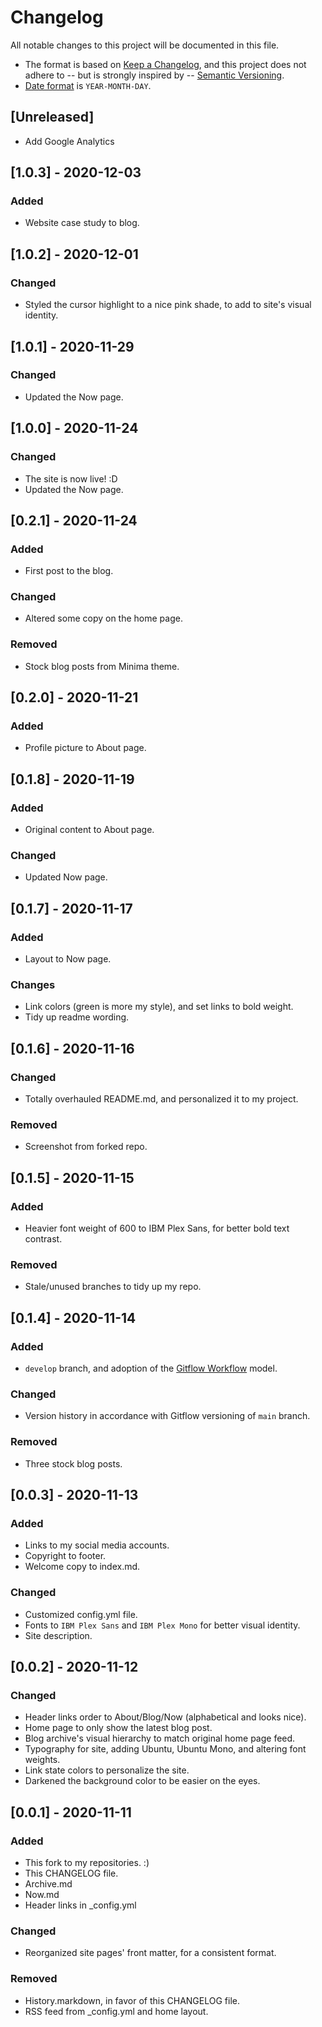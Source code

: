 # Changelog
All notable changes to this project will be documented in this file.
- The format is based on [Keep a Changelog](https://keepachangelog.com/en/1.0.0/),
and this project does not adhere to -- but is strongly inspired by -- [Semantic Versioning](https://semver.org/spec/v2.0.0.html). 
- [Date format](https://www.iso.org/iso-8601-date-and-time-format.html) is `YEAR-MONTH-DAY`.

## [Unreleased]
- Add Google Analytics

## [1.0.3] - 2020-12-03
### Added
- Website case study to blog.

## [1.0.2] - 2020-12-01
### Changed
- Styled the cursor highlight to a nice pink shade, to add to site's visual identity.

## [1.0.1] - 2020-11-29
### Changed
- Updated the Now page.

## [1.0.0] - 2020-11-24
### Changed
- The site is now live! :D
- Updated the Now page.

## [0.2.1] - 2020-11-24
### Added
- First post to the blog.

### Changed
- Altered some copy on the home page.

### Removed
- Stock blog posts from Minima theme.

## [0.2.0] - 2020-11-21
### Added
- Profile picture to About page.

## [0.1.8] - 2020-11-19
### Added
- Original content to About page.

### Changed
- Updated Now page.

## [0.1.7] - 2020-11-17
### Added
- Layout to Now page.

### Changes
- Link colors (green is more my style), and set links to bold weight.
- Tidy up readme wording.

## [0.1.6] - 2020-11-16
### Changed
- Totally overhauled README.md, and personalized it to my project.

### Removed
- Screenshot from forked repo.

## [0.1.5] - 2020-11-15
### Added
- Heavier font weight of 600 to IBM Plex Sans, for better bold text contrast.

### Removed
- Stale/unused branches to tidy up my repo.

## [0.1.4] - 2020-11-14
### Added
- `develop` branch, and adoption of the [Gitflow Workflow](https://www.atlassian.com/git/tutorials/comparing-workflows/gitflow-workflow) model.

### Changed
- Version history in accordance with Gitflow versioning of `main` branch.

### Removed
- Three stock blog posts.

## [0.0.3] - 2020-11-13
### Added
- Links to my social media accounts.
- Copyright to footer.
- Welcome copy to index.md.

### Changed
- Customized config.yml file.
- Fonts to `IBM Plex Sans` and `IBM Plex Mono` for better visual identity.
- Site description.

## [0.0.2] - 2020-11-12
### Changed
- Header links order to About/Blog/Now (alphabetical and looks nice).
- Home page to only show the latest blog post.
- Blog archive's visual hierarchy to match original home page feed.
- Typography for site, adding Ubuntu, Ubuntu Mono, and altering font weights.
- Link state colors to personalize the site.
- Darkened the background color to be easier on the eyes.

## [0.0.1] - 2020-11-11
### Added
- This fork to my repositories. :)
- This CHANGELOG file.
- Archive.md
- Now.md
- Header links in _config.yml

### Changed
- Reorganized site pages' front matter, for a consistent format.

### Removed
- History.markdown, in favor of this CHANGELOG file.
- RSS feed from _config.yml and home layout.
